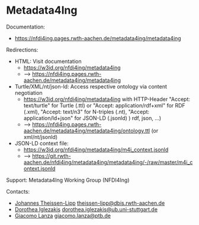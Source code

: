 Metadata4Ing
==============================

Documentation:
* https://nfdi4ing.pages.rwth-aachen.de/metadata4ing/metadata4ing

Redirections:
* HTML: Visit documentation
  * https://w3id.org/nfdi4ing/metadata4ing
  * --> https://nfdi4ing.pages.rwth-aachen.de/metadata4ing/metadata4ing
* Turtle/XML/nt/json-ld: Access respective ontology via content negotiation
  * https://w3id.org/nfdi4ing/metadata4ing with HTTP-Header "Accept: text/turtle" for Turtle (.ttl) or "Accept: application/rdf+xml" for RDF (.xml), "Accept: text/n3" for N-triples (.nt), "Accept: application/ld+json" for JSON-LD (.jsonld) )
rdf, json, ...)
  * --> https://nfdi4ing.pages.rwth-aachen.de/metadata4ing/metadata4ing/ontology.ttl (or xml/nt/jsonld)
* JSON-LD context file:
  * https://w3id.org/nfdi4ing/metadata4ing/m4i_context.jsonld
  * --> https://git.rwth-aachen.de/nfdi4ing/metadata4ing/metadata4ing/-/raw/master/m4i_context.jsonld


Support:
Metadata4Ing Working Group (NFDI4Ing)

Contacts:
* [Johannes Theissen-Lipp](https://github.com/JohannesLipp) <theissen-lipp@dbis.rwth-aachen.de>
* [Dorothea Iglezakis](https://github.com/doigl) <dorothea.iglezakis@ub.uni-stuttgart.de>
* [Giacomo Lanza](https://github.com/Zack-83) <giacomo.lanza@ptb.de>
